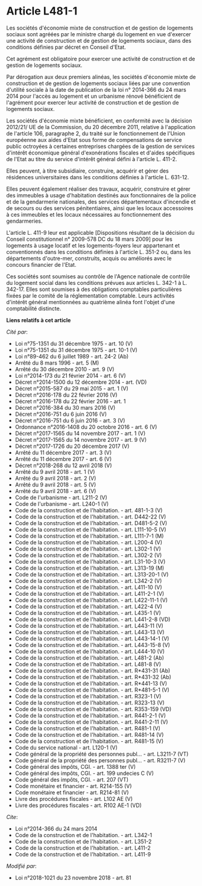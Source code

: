 # Article L481-1

Les sociétés d'économie mixte de construction et de gestion de logements sociaux sont agréées par le ministre chargé du
logement en vue d'exercer une activité de construction et de gestion de logements sociaux, dans des conditions définies par
décret en Conseil d'Etat.

Cet agrément est obligatoire pour exercer une activité de construction et de gestion de logements sociaux.

Par dérogation aux deux premiers alinéas, les sociétés d'économie mixte de construction et de gestion de logements sociaux
liées par une convention d'utilité sociale à la date de publication de la loi n° 2014-366 du 24 mars 2014 pour l'accès au
logement et un urbanisme rénové bénéficient de l'agrément pour exercer leur activité de construction et de gestion de
logements sociaux.

Les sociétés d'économie mixte bénéficient, en conformité avec la décision 2012/21/ UE de la Commission, du 20 décembre 2011,
relative à l'application de l'article 106, paragraphe 2, du traité sur le fonctionnement de l'Union européenne aux aides
d'Etat sous forme de compensations de service public octroyées à certaines entreprises chargées de la gestion de services
d'intérêt économique général d'exonérations fiscales et d'aides spécifiques de l'Etat au titre du service d'intérêt général
défini à l'article L. 411-2. 

Elles peuvent, à titre subsidiaire, construire, acquérir et gérer des résidences universitaires dans les conditions définies
à l'article L. 631-12.

Elles peuvent également réaliser des travaux, acquérir, construire et gérer des immeubles à usage d'habitation destinés aux
fonctionnaires de la police et de la gendarmerie nationales, des services départementaux d'incendie et de secours ou des
services pénitentiaires, ainsi que les locaux accessoires à ces immeubles et les locaux nécessaires au fonctionnement des
gendarmeries.

L'article L. 411-9 leur est applicable [Dispositions résultant de la décision du Conseil constitutionnel n° 2009-578 DC du 18
mars 2009] pour les logements à usage locatif et les logements-foyers leur appartenant et conventionnés dans les conditions
définies à l'article L. 351-2 ou, dans les départements d'outre-mer, construits, acquis ou améliorés avec le concours
financier de l'Etat.

Ces sociétés sont soumises au contrôle de l'Agence nationale de contrôle du logement social dans les conditions prévues aux
articles L. 342-1 à L. 342-17. Elles sont soumises à des obligations comptables particulières fixées par le comité de la
réglementation comptable. Leurs activités d'intérêt général mentionnées au quatrième alinéa font l'objet d'une comptabilité
distincte.

**Liens relatifs à cet article**

_Cité par_:

  - Loi n°75-1351 du 31 décembre 1975 - art. 10 (V)
  - Loi n°75-1351 du 31 décembre 1975 - art. 10-1 (V)
  - Loi n°89-462 du 6 juillet 1989 - art. 24-2 (Ab)
  - Arrêté du 8 mars 1996 - art. 5 (M)
  - Arrêté du 30 décembre 2010 - art. 9 (V)
  - Loi n°2014-173 du 21 février 2014 - art. 6 (V)
  - Décret n°2014-1500 du 12 décembre 2014 - art. (VD)
  - Décret n°2015-587 du 29 mai 2015 - art. 1 (V)
  - Décret n°2016-178 du 22 février 2016 (V)
  - Décret n°2016-178 du 22 février 2016 - art. 1
  - Décret n°2016-384 du 30 mars 2016 (V)
  - Décret n°2016-751 du 6 juin 2016 (V)
  - Décret n°2016-751 du 6 juin 2016 - art. 3 (V)
  - Ordonnance n°2016-1408 du 20 octobre 2016 - art. 6 (V)
  - Décret n°2017-1565 du 14 novembre 2017 - art. 1 (V)
  - Décret n°2017-1565 du 14 novembre 2017 - art. 9 (V)
  - Décret n°2017-1726 du 20 décembre 2017 (V)
  - Arrêté du 11 décembre 2017 - art. 3 (V)
  - Arrêté du 11 décembre 2017 - art. 6 (V)
  - Décret n°2018-268 du 12 avril 2018 (V)
  - Arrêté du 9 avril 2018 - art. 1 (V)
  - Arrêté du 9 avril 2018 - art. 2 (V)
  - Arrêté du 9 avril 2018 - art. 5 (V)
  - Arrêté du 9 avril 2018 - art. 6 (V)
  - Code de l'urbanisme - art. L211-2 (V)
  - Code de l'urbanisme - art. L240-1 (V)
  - Code de la construction et de l'habitation. - art. 481-1-3 (V)
  - Code de la construction et de l'habitation. - art. D442-22 (V)
  - Code de la construction et de l'habitation. - art. D481-5-2 (V)
  - Code de la construction et de l'habitation. - art. L111-10-5 (V)
  - Code de la construction et de l'habitation. - art. L111-7-1 (M)
  - Code de la construction et de l'habitation. - art. L200-4 (V)
  - Code de la construction et de l'habitation. - art. L302-1 (V)
  - Code de la construction et de l'habitation. - art. L302-2 (V)
  - Code de la construction et de l'habitation. - art. L31-10-3 (V)
  - Code de la construction et de l'habitation. - art. L313-19 (M)
  - Code de la construction et de l'habitation. - art. L313-20-1 (V)
  - Code de la construction et de l'habitation. - art. L342-2 (V)
  - Code de la construction et de l'habitation. - art. L411-10 (V)
  - Code de la construction et de l'habitation. - art. L411-2-1 (V)
  - Code de la construction et de l'habitation. - art. L422-11-1 (V)
  - Code de la construction et de l'habitation. - art. L422-4 (V)
  - Code de la construction et de l'habitation. - art. L435-1 (V)
  - Code de la construction et de l'habitation. - art. L441-2-8 (VD)
  - Code de la construction et de l'habitation. - art. L443-11 (V)
  - Code de la construction et de l'habitation. - art. L443-13 (V)
  - Code de la construction et de l'habitation. - art. L443-14-1 (V)
  - Code de la construction et de l'habitation. - art. L443-15-8 (V)
  - Code de la construction et de l'habitation. - art. L444-10 (V)
  - Code de la construction et de l'habitation. - art. L481-2 (Ab)
  - Code de la construction et de l'habitation. - art. L481-8 (V)
  - Code de la construction et de l'habitation. - art. R*431-31 (Ab)
  - Code de la construction et de l'habitation. - art. R*431-32 (Ab)
  - Code de la construction et de l'habitation. - art. R*441-13 (V)
  - Code de la construction et de l'habitation. - art. R*481-5-1 (V)
  - Code de la construction et de l'habitation. - art. R323-1 (V)
  - Code de la construction et de l'habitation. - art. R323-13 (V)
  - Code de la construction et de l'habitation. - art. R353-159 (VD)
  - Code de la construction et de l'habitation. - art. R441-2-1 (V)
  - Code de la construction et de l'habitation. - art. R441-2-11 (V)
  - Code de la construction et de l'habitation. - art. R481-1 (V)
  - Code de la construction et de l'habitation. - art. R481-14 (V)
  - Code de la construction et de l'habitation. - art. R481-15 (V)
  - Code du service national - art. L120-1 (V)
  - Code général de la propriété des personnes publ... - art. L3211-7 (VT)
  - Code général de la propriété des personnes publ... - art. R3211-7 (V)
  - Code général des impôts, CGI. - art. 1388 ter (V)
  - Code général des impôts, CGI. - art. 199 undecies C (V)
  - Code général des impôts, CGI. - art. 207 (VT)
  - Code monétaire et financier - art. R214-155 (V)
  - Code monétaire et financier - art. R214-81 (V)
  - Livre des procédures fiscales - art. L102 AE (V)
  - Livre des procédures fiscales - art. R102 AE-1 (VD)

_Cite_:

  - Loi n°2014-366 du 24 mars 2014
  - Code de la construction et de l'habitation. - art. L342-1
  - Code de la construction et de l'habitation. - art. L351-2
  - Code de la construction et de l'habitation. - art. L411-2
  - Code de la construction et de l'habitation. - art. L411-9

_Modifié par_:

  - Loi n°2018-1021 du 23 novembre 2018 - art. 81
